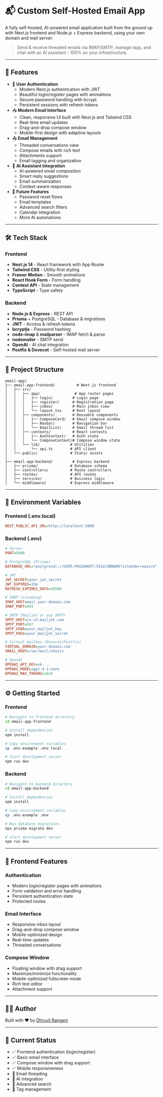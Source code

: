 # 📬 Custom Self-Hosted Email App

A fully self-hosted, AI-powered email application built from the ground up with Next.js frontend and Node.js + Express backend, using your own domain and mail server:

> Send & receive threaded emails via IMAP/SMTP, manage tags, and chat with an AI assistant - 100% on your infrastructure.

---

## 🚀 Features

- 🔐 **User Authentication**  
  - Modern Next.js authentication with JWT
  - Beautiful login/register pages with animations
  - Secure password handling with bcrypt
  - Persistent sessions with refresh tokens
- 📥 **Modern Email Interface**
  - Clean, responsive UI built with Next.js and Tailwind CSS
  - Real-time email updates
  - Drag-and-drop compose window
  - Mobile-first design with adaptive layouts
- 📤 **Email Management**
  - Threaded conversations view
  - Compose emails with rich text
  - Attachments support
  - Email tagging and organization
- 🤖 **AI Assistant Integration**
  - AI-powered email composition
  - Smart reply suggestions
  - Email summarization
  - Context-aware responses
- 🔮 **Future Features**
  - Password reset flows
  - Email templates
  - Advanced search filters
  - Calendar integration
  - More AI automations

---

## 🛠 Tech Stack

### Frontend
- **Next.js 14** - React framework with App Router
- **Tailwind CSS** - Utility-first styling
- **Framer Motion** - Smooth animations
- **React Hook Form** - Form handling
- **Context API** - State management
- **TypeScript** - Type safety

### Backend
- **Node.js & Express** - REST API
- **Prisma** + PostgreSQL - Database & migrations
- **JWT** - Access & refresh tokens
- **bcryptjs** - Password hashing
- **node-imap** & **mailparser** - IMAP fetch & parse
- **nodemailer** - SMTP send
- **OpenAI** - AI chat integration
- **Postfix & Dovecot** - Self-hosted mail server

---

## 📁 Project Structure
```
email-app/
├── email-app-frontend/          # Next.js frontend
│   ├── src/
│   │   ├── app/                # App router pages
│   │   │   ├── login/         # Login page
│   │   │   ├── register/      # Registration page
│   │   │   ├── inbox/         # Main inbox view
│   │   │   └── layout.tsx     # Root layout
│   │   ├── components/        # Reusable components
│   │   │   ├── ComposeCard/   # Email compose window
│   │   │   ├── Navbar/        # Navigation bar
│   │   │   └── EmailList/     # Email thread list
│   │   ├── contexts/          # React contexts
│   │   │   ├── AuthContext/   # Auth state
│   │   │   └── ComposeContext/# Compose window state
│   │   └── lib/              # Utilities
│   │       └── api.ts        # API client
│   └── public/               # Static assets
│
├── email-app-backend/         # Express backend
│   ├── prisma/               # Database schema
│   ├── controllers/          # Route controllers
│   ├── routes/               # API routes
│   ├── services/             # Business logic
│   └── middleware/           # Express middleware
```

---

## 🔐 Environment Variables

### Frontend (.env.local)
```ini
NEXT_PUBLIC_API_URL=http://localhost:5000
```

### Backend (.env)
```ini
# Server
PORT=5000

# PostgreSQL (Prisma)
DATABASE_URL="postgresql://USER:PASS@HOST:5432/DBNAME?sslmode=require"

# JWT
JWT_SECRET=your_jwt_secret
JWT_EXPIRES=15m
REFRESH_EXPIRES_DAYS=36500

# IMAP (incoming)
IMAP_HOST=mail.your-domain.com
IMAP_PORT=993

# SMTP (Mailjet or any SMTP)
SMTP_HOST=in-v3.mailjet.com
SMTP_PORT=587
SMTP_USER=your_mailjet_key
SMTP_PASS=your_mailjet_secret

# Virtual mailbox (Dovecot/Postfix)
VIRTUAL_DOMAIN=your-domain.com
VMAIL_ROOT=/var/mail/vhosts

# OpenAI
OPENAI_API_KEY=sk-...
OPENAI_MODEL=gpt-4.1-nano
OPENAI_MAX_TOKENS=1024
```

---

## ⚙️ Getting Started

### Frontend
```bash
# Navigate to frontend directory
cd email-app-frontend

# Install dependencies
npm install

# Copy environment variables
cp .env.example .env.local

# Start development server
npm run dev
```

### Backend
```bash
# Navigate to backend directory
cd email-app-backend

# Install dependencies
npm install

# Copy environment variables
cp .env.example .env

# Run database migrations
npx prisma migrate dev

# Start development server
npm run dev
```

---

## 🎨 Frontend Features

### Authentication
- Modern login/register pages with animations
- Form validation and error handling
- Persistent authentication state
- Protected routes

### Email Interface
- Responsive inbox layout
- Drag-and-drop compose window
- Mobile-optimized design
- Real-time updates
- Threaded conversations

### Compose Window
- Floating window with drag support
- Maximize/minimize functionality
- Mobile-optimized fullscreen mode
- Rich text editor
- Attachment support

---

## 👨‍💻 Author

Built with ❤️ by [Dhruvil Rangani](https://dhruvilrangani.com)

---

## 📢 Current Status

- ✅ Frontend authentication (login/register)
- ✅ Basic email interface
- ✅ Compose window with drag support
- ✅ Mobile responsiveness
- 🚧 Email threading
- 🚧 AI integration
- 🚧 Advanced search
- 🚧 Tag management
